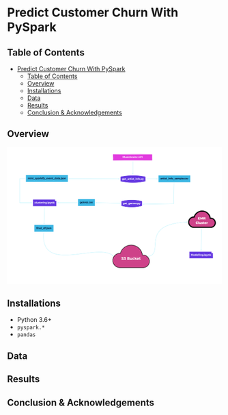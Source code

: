 # Predict Customer Churn With PySpark



## Table of Contents

- [Predict Customer Churn With PySpark](#predict-customer-churn-with-pyspark)
  - [Table of Contents](#table-of-contents)
  - [ Overview](#-overview)
  - [ Installations](#-installations)
  - [ Data](#-data)
  - [ Results](#-results)
  - [ Conclusion \& Acknowledgements](#-conclusion--acknowledgements)

## <a name="overview"></a> Overview


![](img/sparkify.png)



## <a name="installations"></a> Installations

- Python 3.6+
- `pyspark.*`
- `pandas`

## <a name="data"></a> Data





## <a name = "results"></a> Results 



## <a name = "conclusion"></a> Conclusion & Acknowledgements

